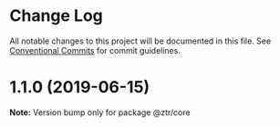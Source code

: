 # Change Log

All notable changes to this project will be documented in this file.
See [Conventional Commits](https://conventionalcommits.org) for commit guidelines.

# 1.1.0 (2019-06-15)

**Note:** Version bump only for package @ztr/core
